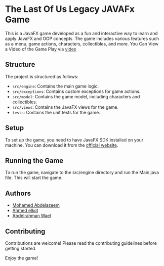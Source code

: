 # The Last Of Us Legacy JAVAFx Game

This is a JavaFX game developed as a fun and interactive way to learn and apply JavaFX and OOP concepts. The game includes various features such as a menu, game actions, characters, collectibles, and more.
You Can View a Video of the Game Play via [video](https://www.linkedin.com/posts/mohamed-abdelazeem-098086244_a-moment-of-pride-im-so-thrilled-and-activity-7086098033410531328-MpvJ?utm_source=share&utm_medium=member_desktop)
## Structure

The project is structured as follows:

- `src/engine`: Contains the main game logic.
- `src/exceptions`: Contains custom exceptions for game actions.
- `src/model`: Contains the game model, including characters and collectibles.
- `src/views`: Contains the JavaFX views for the game.
- `tests`: Contains the unit tests for the game.

## Setup

To set up the game, you need to have JavaFX SDK installed on your machine. You can download it from the [official website](https://gluonhq.com/products/javafx/).

## Running the Game
To run the game, navigate to the src/engine directory and run the Main.java file. This will start the game.

## Authors
* [Mohamed Abdelazeem](https://github.com/MohamedAbdel-Azeem)
* [Ahmed elkot](https://github.com/Agaae)
* [Abdelrahman Wael](https://github.com/welo5)

## Contributing
Contributions are welcome! Please read the contributing guidelines before getting started.

Enjoy the game!
